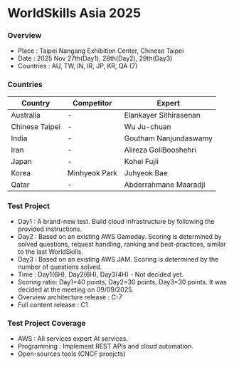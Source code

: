 # WorldSkills Asia 2025
### Overview
- Place : Taipei Nangang Exhibition Center, Chinese Taipei
- Date : 2025 Nov 27th(Day1), 28th(Day2), 29th(Day3)
- Countries : AU, TW, IN, IR, JP, KR, QA (7)

### Countries
| Country | Competitor   | Expert      |
|---------|--------------|-------------|
| Australia | - | Elankayer Sithirasenan |
| Chinese Taipei | - | Wu Ju-chuan |
| India | - | Goutham Nanjundaswamy |
| Iran | - | Alireza GoliBooshehri |
| Japan | - | Kohei Fujii |
| Korea   | Minhyeok Park | Juhyeok Bae |
| Qatar | - | Abderrahmane Maaradji |

### Test Project
- Day1 : A brand-new test. Build cloud infrastructure by following the provided instructions.
- Day2 : Based on an existing AWS Gameday. Scoring is determined by solved questions, request handling, ranking and best-practices, similar to the last WorldSkills.
- Day3 : Based on an existing AWS JAM. Scoring is determined by the number of questions solved.
- Time : Day1(6H), Day2(6H), Day3(4H) - Not decided yet.
- Scoring ratio: Day1=40 points, Day2=30 points, Day3=30 points. It was decided at the meeting on 09/09/2025.
- Overview architecture release : C-7
- Full content release : C1

### Test Project Coverage
- AWS : All services expert AI services.
- Programming : Implement REST APIs and cloud automation.
- Open-sources tools (CNCF proejcts)
